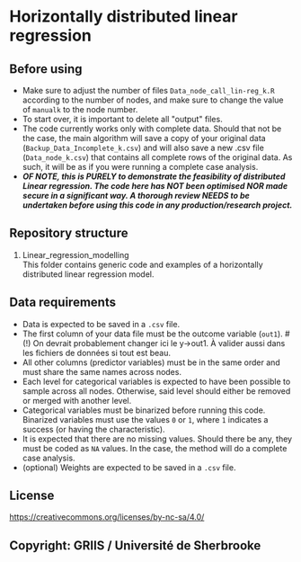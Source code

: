 # Horizontally distributed linear regression

## Before using

- Make sure to adjust the number of files `Data_node_call_lin-reg_k.R` according to the number of nodes, and make sure to change the value of `manualk` to the node number.
- To start over, it is important to delete all "output" files.
- The code currently works only with complete data. Should that not be the case, the main algorithm will save a copy of your original data (`Backup_Data_Incomplete_k.csv`) and will also save a new .csv file (`Data_node_k.csv`) that contains all complete rows of the original data. As such, it will be as if you were running a complete case analysis.
- ***OF NOTE, this is PURELY to demonstrate the feasibility of distributed Linear regression. The code here has NOT been optimised NOR made secure in a significant way. A thorough review NEEDS to be undertaken before using this code in any production/research project.***

## Repository structure

1. Linear_regression_modelling  
This folder contains generic code and examples of a horizontally distributed linear regression model.

## Data requirements

- Data is expected to be saved in a `.csv` file.
- The first column of your data file must be the outcome variable (`out1`). # (!) On devrait probablement changer ici le y->out1. À valider aussi dans les fichiers de données si tout est beau.
- All other columns (predictor variables) must be in the same order and must share the same names across nodes.
- Each level for categorical variables is expected to have been possible to sample across all nodes. Otherwise, said level should either be removed or merged with another level.
- Categorical variables must be binarized before running this code. Binarized variables must use the values `0` or `1`, where `1` indicates a success (or having the characteristic).
- It is expected that there are no missing values. Should there be any, they must be coded as `NA` values. In the case, the method will do a complete case analysis.
- (optional) Weights are expected to be saved in a `.csv` file.

## License

https://creativecommons.org/licenses/by-nc-sa/4.0/

## Copyright: GRIIS / Université de Sherbrooke
